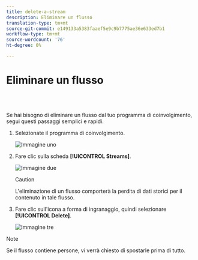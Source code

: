 ```yaml
---
title: delete-a-stream
description: Eliminare un flusso
translation-type: tm+mt
source-git-commit: e149133a5383faaef5e9c9b7775ae36e633ed7b1
workflow-type: tm+mt
source-wordcount: '76'
ht-degree: 0%

---
```



# Eliminare un flusso

<br> 

Se hai bisogno di eliminare un flusso dal tuo programma di coinvolgimento, segui questi passaggi semplici e rapidi.

1. Selezionate il programma di coinvolgimento.

   ![Immagine uno](/help/sky/assets/engagement-programs/delete-a-stream/delete-a-stream-1.png)

1. Fare clic sulla scheda **[!UICONTROL Streams]**.

   ![Immagine due](/help/sky/assets/engagement-programs/delete-a-stream/delete-a-stream-2.png)

   >[!CAUTION]
   >
   >L&#39;eliminazione di un flusso comporterà la perdita di dati storici per
   >il contenuto in tale flusso.

1. Fare clic sull&#39;icona a forma di ingranaggio, quindi selezionare **[!UICONTROL Delete]**.

   ![Immagine tre](/help/sky/assets/engagement-programs/delete-a-stream/delete-a-stream-3.png)

>[!NOTE]
>
>Se il flusso contiene persone, vi verrà chiesto di spostarle
>prima di tutto.
